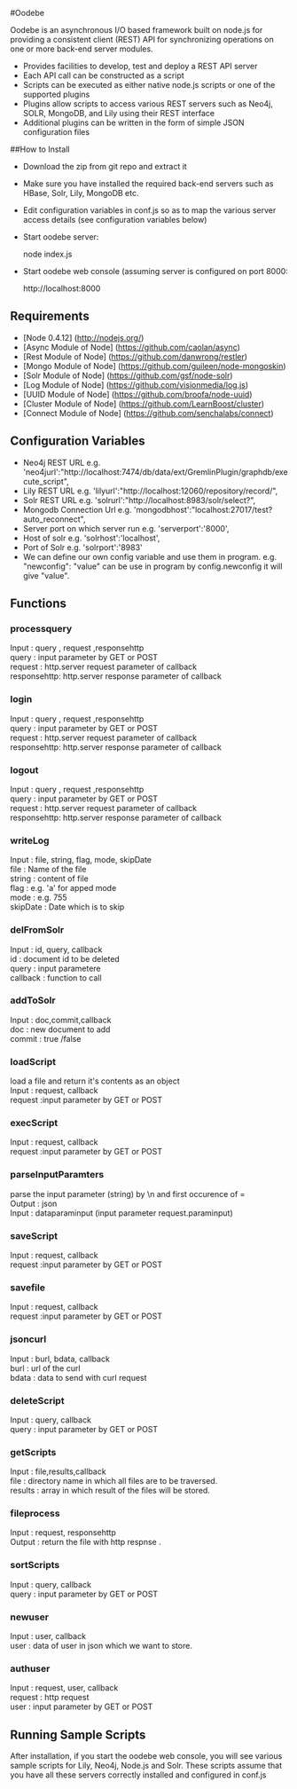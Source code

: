 #Oodebe

Oodebe is an asynchronous I/O based framework built on node.js for providing a consistent client (REST) API 
for synchronizing operations on one or more back-end server modules.


* Provides facilities to develop, test and deploy a REST API server
* Each API call can be constructed as a script
* Scripts can be executed as either native node.js scripts or one of the supported plugins
* Plugins allow scripts to access various REST servers such as Neo4j, SOLR, MongoDB, and Lily using their REST interface
* Additional plugins can be written in the form of simple JSON configuration files

##How to Install

* Download the zip from git repo and extract it
* Make sure you have installed the required back-end servers such as HBase, Solr, Lily, MongoDB etc.
* Edit configuration variables in conf.js so as to map the various server access details (see configuration variables below)
* Start oodebe server:   
   
   node index.js

* Start oodebe web console (assuming server is configured on port 8000:
       

   http://localhost:8000
   
## Requirements

* [Node 0.4.12] (http://nodejs.org/)
* [Async Module of Node] (https://github.com/caolan/async)
* [Rest Module of Node] (https://github.com/danwrong/restler)
* [Mongo Module of Node] (https://github.com/guileen/node-mongoskin)
* [Solr Module of Node] (https://github.com/gsf/node-solr)
* [Log Module of Node] (https://github.com/visionmedia/log.js)
* [UUID Module of Node] (https://github.com/broofa/node-uuid)
* [Cluster Module of Node] (https://github.com/LearnBoost/cluster)
* [Connect Module of Node] (https://github.com/senchalabs/connect)

## Configuration Variables

* Neo4j REST URL e.g. 'neo4jurl':"http://localhost:7474/db/data/ext/GremlinPlugin/graphdb/execute_script",
* Lily REST URL e.g. 'lilyurl':"http://localhost:12060/repository/record/",
* Solr REST URL e.g. 'solrurl':"http://localhost:8983/solr/select?",
* Mongodb Connection Url e.g. 'mongodbhost':"localhost:27017/test?auto_reconnect",
* Server port on which server run e.g. 'serverport':'8000',
* Host of solr  e.g.	'solrhost':'localhost',
* Port of Solr e.g. 'solrport':'8983'
* We can define our own config variable and use them in program. e.g. "newconfig": "value" can be use in program by
  config.newconfig it will give "value".

## Functions 
### processquery
   Input : query , request ,responsehttp <br/> 
   query : input parameter by GET or POST <br/> 
   request : http.server request parameter of callback <br/> 
   responsehttp: http.server response parameter of callback
   
### login
   
   Input : query , request ,responsehttp <br/> 
   query : input parameter by GET or POST <br/> 
   request : http.server request parameter of callback <br/> 
   responsehttp: http.server response parameter of callback
   
### logout 
 
   Input : query , request ,responsehttp <br/> 
   query : input parameter by GET or POST <br/> 
   request : http.server request parameter of callback <br/> 
   responsehttp: http.server response parameter of callback

### writeLog
   Input : file, string, flag, mode, skipDate <br/> 
   file : Name of the file <br/> 
   string : content of file <br/> 
   flag : e.g. 'a' for apped mode <br/> 
   mode : e.g. 755 <br/> 
   skipDate : Date which is to skip
### delFromSolr

   Input : id, query, callback <br/> 
   id : document id to be deleted  <br/> 
   query : input parametere <br/> 
   callback : function to call
### addToSolr 
   Input : doc,commit,callback <br/> 
   doc :  new document to add <br/> 
   commit : true /false
### loadScript
   load a file and return it's contents as an object <br/> 
   Input : request, callback <br/> 
   request :input parameter by GET or POST 
### execScript
  Input : request, callback <br/> 
  request :input parameter by GET or POST 
### parseInputParamters  
 parse the input parameter (string) by \n and first occurence of =  <br/> 
 Output : json <br/> 
 Input : dataparaminput (input parameter request.paraminput) <br/> 
 
### saveScript
  Input : request, callback <br/> 
  request :input parameter by GET or POST 
  
### savefile   
  Input : request, callback <br/> 
  request :input parameter by GET or POST 

### jsoncurl

   Input : burl, bdata, callback <br/> 
   burl : url of the curl <br/> 
   bdata : data to send with curl request 
   
### deleteScript

  Input : query, callback <br/> 
  query : input parameter by GET or POST  <br/> 
   
### getScripts
   Input : file,results,callback <br/> 
   file : directory name in which all files are to be traversed. <br/> 
   results : array in which result of the files will be stored.
   
### fileprocess
   Input : request, responsehttp <br/> 
   Output :  return the file with http respnse .
   
### sortScripts
   Input : query, callback  <br/> 
   query : input parameter by GET or POST 
### newuser
   Input : user, callback <br/> 
   user : data of user in json which we want to store.
   
### authuser
   Input : request, user, callback <br/> 
   request : http request  <br/> 
   user : input parameter by GET or POST  
   
   

   
   
   
   
   
   
   
   

## Running Sample Scripts

After installation, if you start the oodebe web console, you will see various sample scripts for Lily, Neo4j, Node.js 
and Solr.  These scripts assume that you have all these servers correctly installed and configured in conf.js

